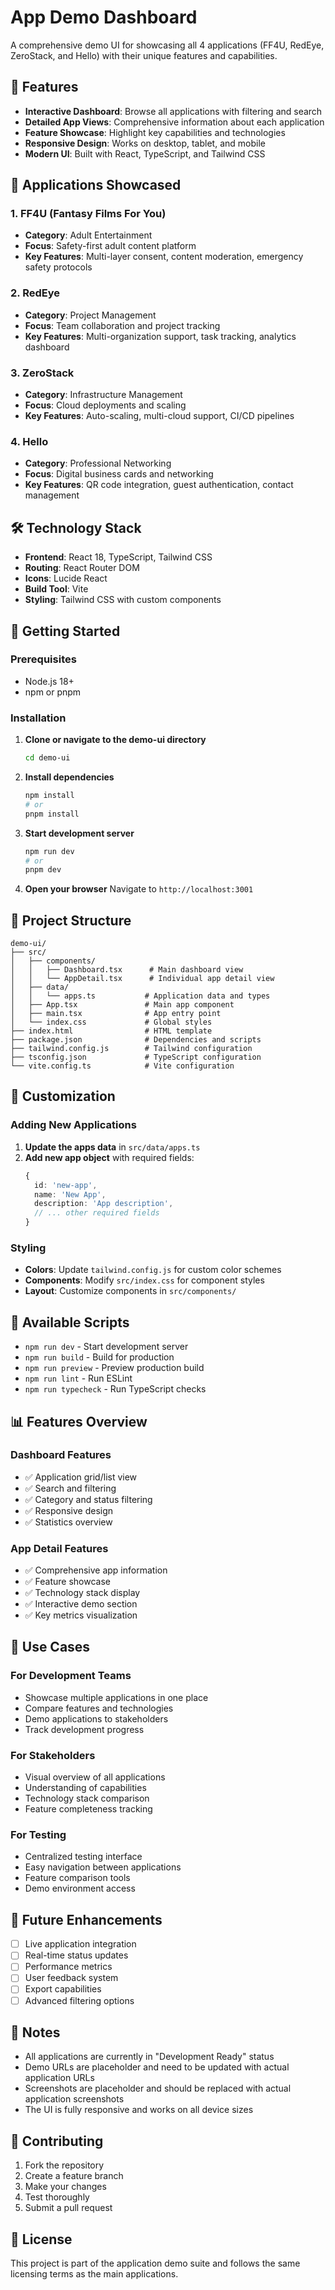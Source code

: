 # App Demo Dashboard

A comprehensive demo UI for showcasing all 4 applications (FF4U, RedEye, ZeroStack, and Hello) with their unique features and capabilities.

## 🚀 Features

- **Interactive Dashboard**: Browse all applications with filtering and search
- **Detailed App Views**: Comprehensive information about each application
- **Feature Showcase**: Highlight key capabilities and technologies
- **Responsive Design**: Works on desktop, tablet, and mobile
- **Modern UI**: Built with React, TypeScript, and Tailwind CSS

## 📱 Applications Showcased

### 1. FF4U (Fantasy Films For You)

- **Category**: Adult Entertainment
- **Focus**: Safety-first adult content platform
- **Key Features**: Multi-layer consent, content moderation, emergency safety protocols

### 2. RedEye

- **Category**: Project Management
- **Focus**: Team collaboration and project tracking
- **Key Features**: Multi-organization support, task tracking, analytics dashboard

### 3. ZeroStack

- **Category**: Infrastructure Management
- **Focus**: Cloud deployments and scaling
- **Key Features**: Auto-scaling, multi-cloud support, CI/CD pipelines

### 4. Hello

- **Category**: Professional Networking
- **Focus**: Digital business cards and networking
- **Key Features**: QR code integration, guest authentication, contact management

## 🛠️ Technology Stack

- **Frontend**: React 18, TypeScript, Tailwind CSS
- **Routing**: React Router DOM
- **Icons**: Lucide React
- **Build Tool**: Vite
- **Styling**: Tailwind CSS with custom components

## 🚀 Getting Started

### Prerequisites

- Node.js 18+
- npm or pnpm

### Installation

1. **Clone or navigate to the demo-ui directory**

   ```bash
   cd demo-ui
   ```

2. **Install dependencies**

   ```bash
   npm install
   # or
   pnpm install
   ```

3. **Start development server**

   ```bash
   npm run dev
   # or
   pnpm dev
   ```

4. **Open your browser**
   Navigate to `http://localhost:3001`

## 📁 Project Structure

```
demo-ui/
├── src/
│   ├── components/
│   │   ├── Dashboard.tsx      # Main dashboard view
│   │   └── AppDetail.tsx      # Individual app detail view
│   ├── data/
│   │   └── apps.ts           # Application data and types
│   ├── App.tsx               # Main app component
│   ├── main.tsx              # App entry point
│   └── index.css             # Global styles
├── index.html                # HTML template
├── package.json              # Dependencies and scripts
├── tailwind.config.js        # Tailwind configuration
├── tsconfig.json             # TypeScript configuration
└── vite.config.ts            # Vite configuration
```

## 🎨 Customization

### Adding New Applications

1. **Update the apps data** in `src/data/apps.ts`
2. **Add new app object** with required fields:
   ```typescript
   {
     id: 'new-app',
     name: 'New App',
     description: 'App description',
     // ... other required fields
   }
   ```

### Styling

- **Colors**: Update `tailwind.config.js` for custom color schemes
- **Components**: Modify `src/index.css` for component styles
- **Layout**: Customize components in `src/components/`

## 🔧 Available Scripts

- `npm run dev` - Start development server
- `npm run build` - Build for production
- `npm run preview` - Preview production build
- `npm run lint` - Run ESLint
- `npm run typecheck` - Run TypeScript checks

## 📊 Features Overview

### Dashboard Features

- ✅ Application grid/list view
- ✅ Search and filtering
- ✅ Category and status filtering
- ✅ Responsive design
- ✅ Statistics overview

### App Detail Features

- ✅ Comprehensive app information
- ✅ Feature showcase
- ✅ Technology stack display
- ✅ Interactive demo section
- ✅ Key metrics visualization

## 🎯 Use Cases

### For Development Teams

- Showcase multiple applications in one place
- Compare features and technologies
- Demo applications to stakeholders
- Track development progress

### For Stakeholders

- Visual overview of all applications
- Understanding of capabilities
- Technology stack comparison
- Feature completeness tracking

### For Testing

- Centralized testing interface
- Easy navigation between applications
- Feature comparison tools
- Demo environment access

## 🔮 Future Enhancements

- [ ] Live application integration
- [ ] Real-time status updates
- [ ] Performance metrics
- [ ] User feedback system
- [ ] Export capabilities
- [ ] Advanced filtering options

## 📝 Notes

- All applications are currently in "Development Ready" status
- Demo URLs are placeholder and need to be updated with actual application URLs
- Screenshots are placeholder and should be replaced with actual application screenshots
- The UI is fully responsive and works on all device sizes

## 🤝 Contributing

1. Fork the repository
2. Create a feature branch
3. Make your changes
4. Test thoroughly
5. Submit a pull request

## 📄 License

This project is part of the application demo suite and follows the same licensing terms as the main applications.



